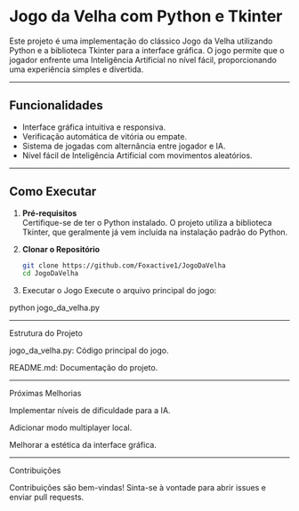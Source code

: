 # Jogo da Velha com Python e Tkinter

Este projeto é uma implementação do clássico Jogo da Velha utilizando Python e a biblioteca Tkinter para a interface gráfica. O jogo permite que o jogador enfrente uma Inteligência Artificial no nível fácil, proporcionando uma experiência simples e divertida.

---

## Funcionalidades

- Interface gráfica intuitiva e responsiva.
- Verificação automática de vitória ou empate.
- Sistema de jogadas com alternância entre jogador e IA.
- Nível fácil de Inteligência Artificial com movimentos aleatórios.

---

## Como Executar

1. **Pré-requisitos**  
   Certifique-se de ter o Python instalado. O projeto utiliza a biblioteca Tkinter, que geralmente já vem incluída na instalação padrão do Python.

2. **Clonar o Repositório**  
   ```bash
   git clone https://github.com/Foxactive1/JogoDaVelha
   cd JogoDaVelha

3. Executar o Jogo
Execute o arquivo principal do jogo:

python jogo_da_velha.py




---

Estrutura do Projeto

jogo_da_velha.py: Código principal do jogo.

README.md: Documentação do projeto.



---

Próximas Melhorias

Implementar níveis de dificuldade para a IA.

Adicionar modo multiplayer local.

Melhorar a estética da interface gráfica.



---

Contribuições

Contribuições são bem-vindas! Sinta-se à vontade para abrir issues e enviar pull requests.



